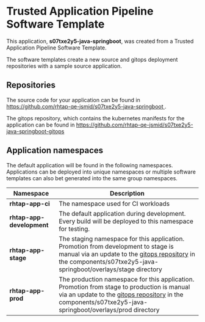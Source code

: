 # Trusted Application Pipeline Software Template

This application, **s07txe2y5-java-springboot**, was created from a Trusted Application Pipeline Software Template.

The software templates create a new source and gitops deployment repositories with a sample source application. 

## Repositories

The source code for your application can be found in [https://github.com/rhtap-qe-jsmid/s07txe2y5-java-springboot ](https://github.com/rhtap-qe-jsmid/s07txe2y5-java-springboot ).
 
The gitops repository, which contains the kubernetes manifests for the application can be found in 
[https://github.com/rhtap-qe-jsmid/s07txe2y5-java-springboot-gitops ](https://github.com/rhtap-qe-jsmid/s07txe2y5-java-springboot-gitops ) 

## Application namespaces 

The default application will be found in the following namespaces. Applications can be deployed into unique namespaces or multiple software templates can also bet generated into the same group namespaces.  

|  Namespace   |  Description   |  
| -------- | -------- |
| **rhtap-app-ci** | The namespace used for CI workloads |
| **rhtap-app-development** | The default application during development. Every build will be deployed to this namespace for testing. |
| **rhtap-app-stage** | The staging namespace for this application. Promotion from development to stage is manual via an update to the [gitops repository](https://github.com/rhtap-qe-jsmid/s07txe2y5-java-springboot-gitops ) in the components/s07txe2y5-java-springboot/overlays/stage directory |
| **rhtap-app-prod** | The production namespace for this application. Promotion from stage to production is manual via an update to the [gitops repository](https://github.com/rhtap-qe-jsmid/s07txe2y5-java-springboot-gitops ) in the components/s07txe2y5-java-springboot/overlays/prod directory |